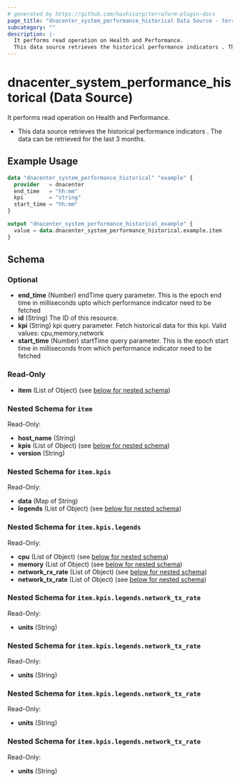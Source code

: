 ```yaml
---
# generated by https://github.com/hashicorp/terraform-plugin-docs
page_title: "dnacenter_system_performance_historical Data Source - terraform-provider-dnacenter"
subcategory: ""
description: |-
  It performs read operation on Health and Performance.
  This data source retrieves the historical performance indicators . The data can be retrieved for the last 3 months.
---
```


# dnacenter_system_performance_historical (Data Source)

It performs read operation on Health and Performance.

- This data source retrieves the historical performance indicators . The data can be retrieved for the last 3 months.

## Example Usage

```terraform
data "dnacenter_system_performance_historical" "example" {
  provider   = dnacenter
  end_time   = "hh:mm"
  kpi        = "string"
  start_time = "hh:mm"
}

output "dnacenter_system_performance_historical_example" {
  value = data.dnacenter_system_performance_historical.example.item
}
```

<!-- schema generated by tfplugindocs -->
## Schema

### Optional

- **end_time** (Number) endTime query parameter. This is the epoch end time in milliseconds upto which performance indicator need to be fetched
- **id** (String) The ID of this resource.
- **kpi** (String) kpi query parameter. Fetch historical data for this kpi. Valid values: cpu,memory,network
- **start_time** (Number) startTime query parameter. This is the epoch start time in milliseconds from which performance indicator need to be fetched

### Read-Only

- **item** (List of Object) (see [below for nested schema](#nestedatt--item))

<a id="nestedatt--item"></a>
### Nested Schema for `item`

Read-Only:

- **host_name** (String)
- **kpis** (List of Object) (see [below for nested schema](#nestedobjatt--item--kpis))
- **version** (String)

<a id="nestedobjatt--item--kpis"></a>
### Nested Schema for `item.kpis`

Read-Only:

- **data** (Map of String)
- **legends** (List of Object) (see [below for nested schema](#nestedobjatt--item--kpis--legends))

<a id="nestedobjatt--item--kpis--legends"></a>
### Nested Schema for `item.kpis.legends`

Read-Only:

- **cpu** (List of Object) (see [below for nested schema](#nestedobjatt--item--kpis--legends--cpu))
- **memory** (List of Object) (see [below for nested schema](#nestedobjatt--item--kpis--legends--memory))
- **network_rx_rate** (List of Object) (see [below for nested schema](#nestedobjatt--item--kpis--legends--network_rx_rate))
- **network_tx_rate** (List of Object) (see [below for nested schema](#nestedobjatt--item--kpis--legends--network_tx_rate))

<a id="nestedobjatt--item--kpis--legends--cpu"></a>
### Nested Schema for `item.kpis.legends.network_tx_rate`

Read-Only:

- **units** (String)


<a id="nestedobjatt--item--kpis--legends--memory"></a>
### Nested Schema for `item.kpis.legends.network_tx_rate`

Read-Only:

- **units** (String)


<a id="nestedobjatt--item--kpis--legends--network_rx_rate"></a>
### Nested Schema for `item.kpis.legends.network_tx_rate`

Read-Only:

- **units** (String)


<a id="nestedobjatt--item--kpis--legends--network_tx_rate"></a>
### Nested Schema for `item.kpis.legends.network_tx_rate`

Read-Only:

- **units** (String)


